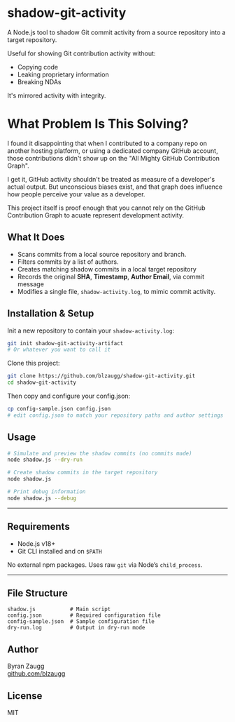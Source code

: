 # shadow-git-activity

A Node.js tool to shadow Git commit activity from a source repository into a
target repository.

Useful for showing Git contribution activity without:

- Copying code
- Leaking proprietary information
- Breaking NDAs

It's mirrored activity with integrity.

# What Problem Is This Solving?

I found it disappointing that when I contributed to a company repo on
another hosting platform, or using a dedicated company GitHub account, those
contributions didn't show up on the "All Mighty GitHub Contribution Graph".

I get it, GitHub activity shouldn't be treated as measure of a developer's
actual output. But unconscious biases exist, and that graph does influence how
people perceive your value as a developer.

This project itself is proof enough that you cannot rely on the GitHub
Contribution Graph to acuate represent development activity.

## What It Does

- Scans commits from a local source repository and branch.
- Filters commits by a list of authors.
- Creates matching shadow commits in a local target repository
- Records the original **SHA**, **Timestamp**, **Author Email**, via commit message
- Modifies a single file, `shadow-activity.log`, to mimic commit activity.

## Installation & Setup

Init a new repository to contain your `shadow-activity.log`:

```bash
git init shadow-git-activity-artifact
# Or whatever you want to call it
```

Clone this project:

```bash
git clone https://github.com/blzaugg/shadow-git-activity.git
cd shadow-git-activity
```

Then copy and configure your config.json:

```bash
cp config-sample.json config.json
# edit config.json to match your repository paths and author settings
```

## Usage

```bash
# Simulate and preview the shadow commits (no commits made)
node shadow.js --dry-run

# Create shadow commits in the target repository
node shadow.js

# Print debug information
node shadow.js --debug
```

---

## Requirements

- Node.js v18+
- Git CLI installed and on `$PATH`

No external npm packages. Uses raw `git` via Node’s `child_process`.

---

## File Structure

```
shadow.js           # Main script
config.json         # Required configuration file
config-sample.json  # Sample configuration file
dry-run.log         # Output in dry-run mode
```

## Author

Byran Zaugg  
[github.com/blzaugg](https://github.com/blzaugg)

## License

MIT
